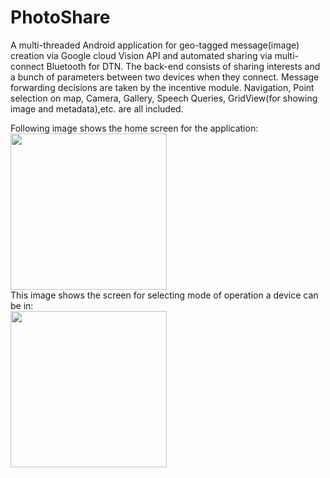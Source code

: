 # PhotoShare
A multi-threaded Android application for geo-tagged message(image) creation via Google cloud Vision API and automated sharing via multi-connect Bluetooth for DTN. The back-end consists of sharing interests and a bunch of parameters between two devices when they connect. Message forwarding decisions are taken by the incentive module. 
Navigation, Point selection on map, Camera, Gallery, Speech Queries, GridView(for showing image and metadata),etc. are all included.

Following image shows the home screen for the application:
<br>
<img src="https://github.com/jethawahimanshu007/PhotoShare/blob/master/Screenshot_2017-10-13-14-23-32.png" width="250">
<br>
This image shows the screen for selecting mode of operation a device can be in:
<br>
<img src="https://github.com/jethawahimanshu007/PhotoShare/blob/master/PushPull.png" width="250">
